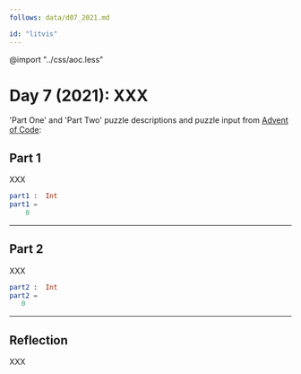 ```yaml
---
follows: data/d07_2021.md

id: "litvis"
---
```


@import "../css/aoc.less"

# Day 7 (2021): XXX

'Part One' and 'Part Two' puzzle descriptions and puzzle input from [Advent of Code](https://adventofcode.com/2021/day/7):

## Part 1

XXX

```elm {l r}
part1 :  Int
part1 =
    0
```

---

## Part 2

XXX

```elm {l r}
part2 :  Int
part2 =
   0
```

---

## Reflection

XXX
